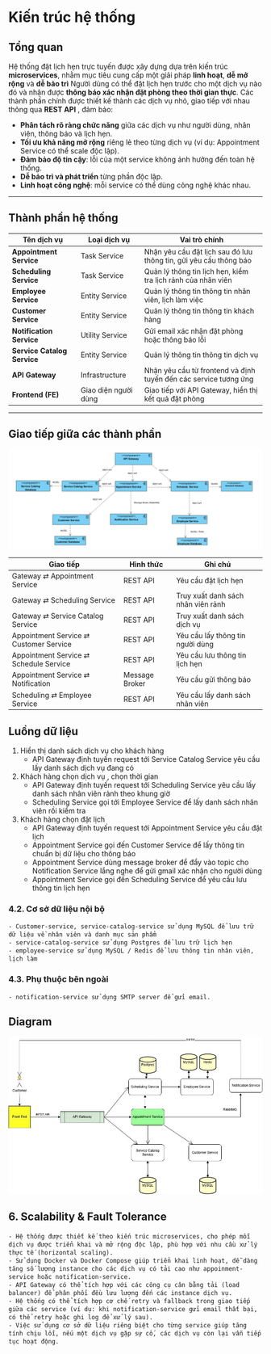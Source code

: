 # Kiến trúc hệ thống

## Tổng quan
Hệ thống đặt lịch hẹn trực tuyến được xây dựng dựa trên kiến trúc **microservices**, nhằm mục tiêu cung cấp một giải pháp **linh hoạt**, **dễ mở rộng** và **dễ bảo trì**
Người dùng có thể đặt lịch hẹn trước cho một dịch vụ nào đó và nhận được **thông báo xác nhận đặt phòng theo thời gian thực**. Các thành phần chính được thiết kế thành các dịch vụ nhỏ, giao tiếp với nhau thông qua **REST API** , đảm bảo:
* **Phân tách rõ ràng chức năng** giữa các dịch vụ như người dùng, nhân viên, thông báo và lịch hẹn.
* **Tối ưu khả năng mở rộng** riêng lẻ theo từng dịch vụ (ví dụ: Appointment Service có thể scale độc lập).
* **Đảm bảo độ tin cậy**: lỗi của một service không ảnh hưởng đến toàn hệ thống.
* **Dễ bảo trì và phát triển** từng phần độc lập.
* **Linh hoạt công nghệ**: mỗi service có thể dùng công nghệ khác nhau.
---

## Thành phần hệ thống

| Tên dịch vụ                 | Loại dịch vụ         | Vai trò chính                                                     |
|-----------------------------|----------------------|-------------------------------------------------------------------|
| **Appointment Service**     | Task Service         | Nhận yêu cầu đặt lịch sau đó lưu thông tin, gửi yêu cầu thông báo |
| **Scheduling Service**      | Task Service         | Quản lý thông tin lịch hẹn, kiểm tra lịch rảnh của nhân viên      |
| **Employee Service**        | Entity Service       | Quản lý thông tin thông tin nhân viên, lịch làm việc              |
| **Customer Service**        | Entity Service       | Quản lý thông tin thông tin khách hàng                            |
| **Notification Service**    | Utility Service      | Gửi email xác nhận đặt phòng hoặc thông báo lỗi                   |
| **Service Catalog Service** | Entity Service       | Quản lý thông tin thông tin dịch vụ                               |
| **API Gateway**             | Infrastructure       | Nhận yêu cầu từ frontend và định tuyến đến các service tương ứng  |
| **Frontend (FE)**           | Giao diện người dùng | Giao tiếp với API Gateway, hiển thị kết quả đặt phòng             |

---
## Giao tiếp giữa các thành phần

![img.png](asset/communication_component.jpg)


| Giao tiếp                              | Hình thức      | Ghi chú                            |
|----------------------------------------|----------------|------------------------------------|
| Gateway ⇄ Appointment Service          | REST API       | Yêu cầu đặt lịch hẹn               |
| Gateway ⇄ Scheduling Service           | REST API       | Truy xuất danh sách nhân viên rảnh |
| Gateway ⇄ Service Catalog Service      | REST API       | Truy xuất danh sách dịch vụ        |
| Appointment Service ⇄ Customer Service | REST API       | Yêu cầu lấy thông tin người dùng   |
| Appointment Service ⇄ Schedule Service | REST API       | Yêu cầu lưu thông tin lịch hẹn     |
| Appointment Service ⇄ Notification     | Message Broker | Yêu cầu gửi thông báo              |
| Scheduling ⇄ Employee Service          | REST API       | Yêu cầu lấy danh sách nhân viên    |

## Luồng dữ liệu
1. Hiển thị danh sách dịch vụ cho khách hàng
   - API Gateway định tuyến request tới Service Catalog Service yêu cầu lấy danh sách dịch vụ đang có
2. Khách hàng chọn dịch vụ , chọn thời gian
   - API Gateway định tuyến request tới Scheduling Service yêu cầu lấy danh sách nhân viên rảnh theo khung giờ
   - Scheduling Service gọi tới Employee Service để lấy danh sách nhân viên rồi kiểm tra
3. Khách hàng chọn đặt lịch
   - API Gateway định tuyến request tới Appointment Service yêu cầu đặt lịch
   - Appointment Service gọi đến Customer Service để lấy thông tin chuẩn bị dữ liệu cho thông báo
   - Appointment Service dùng message broker để đẩy vào topic cho Notification Service lắng nghe để gửi gmail xác nhận cho người dùng
   - Appointment Service gọi đến Scheduling Service để yêu cầu lưu thông tin lịch hẹn

### 4.2. Cơ sở dữ liệu nội bộ
    - Customer-service, service-catalog-service sử dụng MySQL để lưu trữ dữ liệu về nhân viên và danh mục sản phẩm
    - service-catalog-service sử dụng Postgres để lưu trữ lịch hẹn
    - employee-service sử dụng MySQL / Redis để lưu thông tin nhân viên, lịch làm

### 4.3. Phụ thuộc bên ngoài
    - notification-service sử dụng SMTP server để gửi email.

## Diagram
![img.png](asset/diagram_achitecture.png)

## 6. Scalability & Fault Tolerance

    - Hệ thống được thiết kế theo kiến trúc microservices, cho phép mỗi dịch vụ được triển khai và mở rộng độc lập, phù hợp với nhu cầu xử lý thực tế (horizontal scaling).
    - Sử dụng Docker và Docker Compose giúp triển khai linh hoạt, dễ dàng tăng số lượng instance cho các dịch vụ có tải cao như appoinment-service hoặc notification-service.
    - API Gateway có thể tích hợp với các công cụ cân bằng tải (load balancer) để phân phối đều lưu lượng đến các instance dịch vụ.
    - Hệ thống có thể tích hợp cơ chế retry và fallback trong giao tiếp giữa các service (ví dụ: khi notification-service gửi email thất bại, có thể retry hoặc ghi log để xử lý sau).
    - Việc sử dụng cơ sở dữ liệu riêng biệt cho từng service giúp tăng tính chịu lỗi, nếu một dịch vụ gặp sự cố, các dịch vụ còn lại vẫn tiếp tục hoạt động.